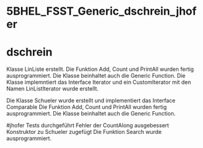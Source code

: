 # 5BHEL_FSST_Generic_dschrein_jhofer

# dschrein
Klasse LinListe erstellt.
Die Funktion Add, Count und PrintAll wurden fertig ausprogrammiert. 
Die Klasse beinhaltet auch die Generic Function. Die Klasse implemntiert das Interface Iterator und ein CustomIterator mit den Namen LinListIterator wurde erstellt.

Die Klasse Schueler wurde erstellt und implementiert das Interface Comparable
Die Funktion Add, Count und PrintAll wurden fertig ausprogrammiert. Die Klasse beinhaltet auch die Generic Function.

#jhofer
Tests durchgeführt
Fehler der CountAlong ausgebessert
Konstruktor zu Schueler zugefügt
Die Funktion Search wurde ausprogrammiert.